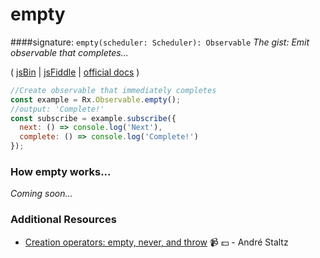 # empty

####signature: `empty(scheduler: Scheduler): Observable`
*The gist: Emit observable that completes...*

( [jsBin](http://jsbin.com/rodubucaqa/1/edit?js,console) | [jsFiddle](https://jsfiddle.net/ukec2y4p/5/) | [official docs](http://reactivex.io/rxjs/class/es6/Observable.js~Observable.html#static-method-empty) )

```js
//Create observable that immediately completes
const example = Rx.Observable.empty();
//output: 'Complete!'
const subscribe = example.subscribe({
  next: () => console.log('Next'),
  complete: () => console.log('Complete!')
});
```

### How empty works...
*Coming soon...*


### Additional Resources
* [Creation operators: empty, never, and throw](https://egghead.io/lessons/rxjs-creation-operators-empty-never-throw?course=rxjs-beyond-the-basics-creating-observables-from-scratch) :video_camera: :dollar: - André Staltz